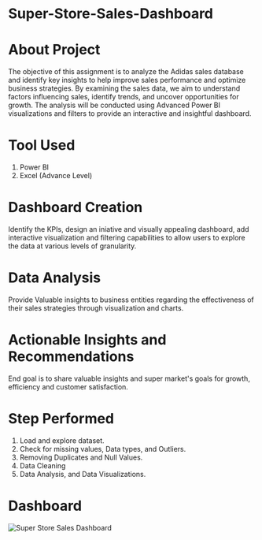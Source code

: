 # Super-Store-Sales-Dashboard
# About Project
The objective of this assignment is to analyze the Adidas sales database and identify key insights to help improve sales performance and optimize business strategies. By examining the sales data, we aim to understand factors influencing sales, identify trends, and uncover opportunities for growth. The analysis will be conducted using Advanced Power BI visualizations and filters to provide an interactive and insightful dashboard.
# Tool Used
1. Power BI
2. Excel (Advance Level)
# Dashboard Creation
Identify the KPIs, design an iniative and visually appealing dashboard, add interactive visualization and filtering capabilities to allow users to explore the data at various levels of granularity.
# Data Analysis 
Provide Valuable insights to business entities regarding the effectiveness of their sales strategies through visualization and charts.
# Actionable Insights and Recommendations
End goal is to share valuable insights and super market's goals for growth, efficiency and customer satisfaction.
# Step Performed
1. Load and explore dataset.
2. Check for missing values, Data types, and Outliers.
3. Removing Duplicates and Null Values.
4. Data Cleaning
5. Data Analysis, and Data Visualizations.
# Dashboard
![Super Store Sales Dashboard](https://github.com/NareshBhokre/Super-Store-Sales-Dashboard/assets/145337969/fc6c81b1-a7ff-4de1-9737-fd7d6a5b605b)

